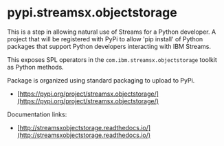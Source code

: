 # pypi.streamsx.objectstorage
This is a step in allowing natural use of Streams for a Python developer. A project that will be registered with PyPi to allow 'pip install' of Python packages that support Python developers interacting with IBM Streams.

This exposes SPL operators in the `com.ibm.streamsx.objectstorage` toolkit as Python methods.

Package is organized using standard packaging to upload to PyPi.
* [https://pypi.org/project/streamsx.objectstorage/](https://pypi.org/project/streamsx.objectstorage/)

Documentation links:
* [http://streamsxobjectstorage.readthedocs.io/](http://streamsxobjectstorage.readthedocs.io/)


